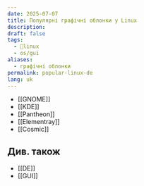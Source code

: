 ```yaml
---
date: 2025-07-07
title: Популярні графічні облонки у Linux
description: 
draft: false
tags:
  - 🐧linux
  - os/gui
aliases:
  - графічні облонки
permalink: popular-linux-de
lang: uk
---
```


- [[GNOME]]
- [[KDE]]
- [[Pantheon]]
- [[Elementray]]
- [[Cosmic]]

## Див. також

- [[DE]]
- [[GUI]]